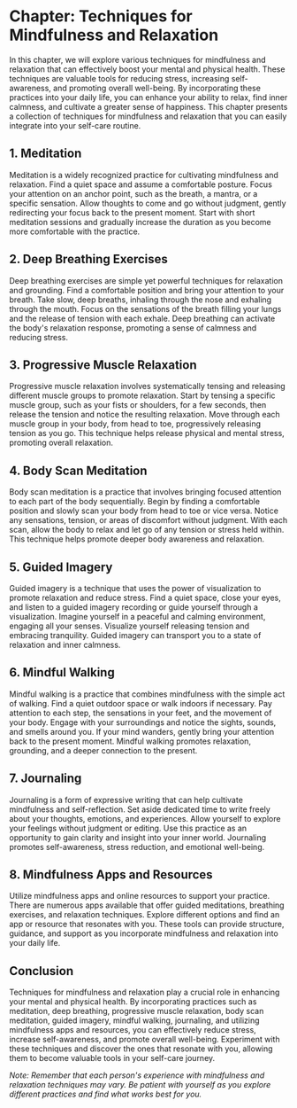 Chapter: Techniques for Mindfulness and Relaxation
==================================================

In this chapter, we will explore various techniques for mindfulness and relaxation that can effectively boost your mental and physical health. These techniques are valuable tools for reducing stress, increasing self-awareness, and promoting overall well-being. By incorporating these practices into your daily life, you can enhance your ability to relax, find inner calmness, and cultivate a greater sense of happiness. This chapter presents a collection of techniques for mindfulness and relaxation that you can easily integrate into your self-care routine.

**1. Meditation**
-----------------

Meditation is a widely recognized practice for cultivating mindfulness and relaxation. Find a quiet space and assume a comfortable posture. Focus your attention on an anchor point, such as the breath, a mantra, or a specific sensation. Allow thoughts to come and go without judgment, gently redirecting your focus back to the present moment. Start with short meditation sessions and gradually increase the duration as you become more comfortable with the practice.

**2. Deep Breathing Exercises**
-------------------------------

Deep breathing exercises are simple yet powerful techniques for relaxation and grounding. Find a comfortable position and bring your attention to your breath. Take slow, deep breaths, inhaling through the nose and exhaling through the mouth. Focus on the sensations of the breath filling your lungs and the release of tension with each exhale. Deep breathing can activate the body's relaxation response, promoting a sense of calmness and reducing stress.

**3. Progressive Muscle Relaxation**
------------------------------------

Progressive muscle relaxation involves systematically tensing and releasing different muscle groups to promote relaxation. Start by tensing a specific muscle group, such as your fists or shoulders, for a few seconds, then release the tension and notice the resulting relaxation. Move through each muscle group in your body, from head to toe, progressively releasing tension as you go. This technique helps release physical and mental stress, promoting overall relaxation.

**4. Body Scan Meditation**
---------------------------

Body scan meditation is a practice that involves bringing focused attention to each part of the body sequentially. Begin by finding a comfortable position and slowly scan your body from head to toe or vice versa. Notice any sensations, tension, or areas of discomfort without judgment. With each scan, allow the body to relax and let go of any tension or stress held within. This technique helps promote deeper body awareness and relaxation.

**5. Guided Imagery**
---------------------

Guided imagery is a technique that uses the power of visualization to promote relaxation and reduce stress. Find a quiet space, close your eyes, and listen to a guided imagery recording or guide yourself through a visualization. Imagine yourself in a peaceful and calming environment, engaging all your senses. Visualize yourself releasing tension and embracing tranquility. Guided imagery can transport you to a state of relaxation and inner calmness.

**6. Mindful Walking**
----------------------

Mindful walking is a practice that combines mindfulness with the simple act of walking. Find a quiet outdoor space or walk indoors if necessary. Pay attention to each step, the sensations in your feet, and the movement of your body. Engage with your surroundings and notice the sights, sounds, and smells around you. If your mind wanders, gently bring your attention back to the present moment. Mindful walking promotes relaxation, grounding, and a deeper connection to the present.

**7. Journaling**
-----------------

Journaling is a form of expressive writing that can help cultivate mindfulness and self-reflection. Set aside dedicated time to write freely about your thoughts, emotions, and experiences. Allow yourself to explore your feelings without judgment or editing. Use this practice as an opportunity to gain clarity and insight into your inner world. Journaling promotes self-awareness, stress reduction, and emotional well-being.

**8. Mindfulness Apps and Resources**
-------------------------------------

Utilize mindfulness apps and online resources to support your practice. There are numerous apps available that offer guided meditations, breathing exercises, and relaxation techniques. Explore different options and find an app or resource that resonates with you. These tools can provide structure, guidance, and support as you incorporate mindfulness and relaxation into your daily life.

**Conclusion**
--------------

Techniques for mindfulness and relaxation play a crucial role in enhancing your mental and physical health. By incorporating practices such as meditation, deep breathing, progressive muscle relaxation, body scan meditation, guided imagery, mindful walking, journaling, and utilizing mindfulness apps and resources, you can effectively reduce stress, increase self-awareness, and promote overall well-being. Experiment with these techniques and discover the ones that resonate with you, allowing them to become valuable tools in your self-care journey.

*Note: Remember that each person's experience with mindfulness and relaxation techniques may vary. Be patient with yourself as you explore different practices and find what works best for you.*
